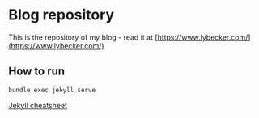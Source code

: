 # Blog repository

This is the repository of my blog - read it at [https://www.lybecker.com/](https://www.lybecker.com/)

## How to run

```bash
bundle exec jekyll serve
```

[Jekyll cheatsheet](https://cloudcannon.com/community/jekyll-cheat-sheet/)
